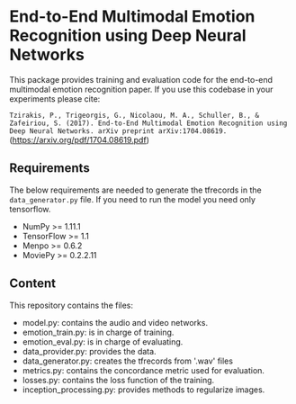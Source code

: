 # End-to-End Multimodal Emotion Recognition using Deep Neural Networks

This package provides training and evaluation code for the end-to-end multimodal emotion recognition paper. If you use this codebase in your experiments please cite:

`Tzirakis, P., Trigeorgis, G., Nicolaou, M. A., Schuller, B., & Zafeiriou, S. (2017). End-to-End Multimodal Emotion Recognition using Deep Neural Networks. arXiv preprint arXiv:1704.08619.` (https://arxiv.org/pdf/1704.08619.pdf)

## Requirements
The below requirements are needed to generate the tfrecords in the `data_generator.py` file. If you need to run the model you need only tensorflow.

  * NumPy >= 1.11.1
  * TensorFlow >= 1.1
  * Menpo >= 0.6.2
  * MoviePy >= 0.2.2.11
 
## Content
This repository contains the files:
  * model.py: contains the audio and video networks.
  * emotion_train.py: is in charge of training.
  * emotion_eval.py: is in charge of evaluating.
  * data_provider.py: provides the data.
  * data_generator.py: creates the tfrecords from '.wav' files
  * metrics.py: contains the concordance metric used for evaluation.
  * losses.py: contains the loss function of the training.
  * inception_processing.py: provides methods to regularize images. 
  
